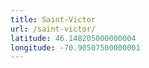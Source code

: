 ```yaml
---
title: Saint-Victor
url: /saint-victor/
latitude: 46.148205000000004
longitude: -70.90507500000001
---
```

